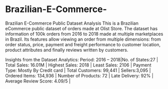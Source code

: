 # Brazilian-E-Commerce-
Brazilian E-Commerce Public Dataset Analysis
This is a Brazilian eCommerce public dataset of orders made at Olist Store. The dataset has information of 100k orders from 2016 to 2018 made at multiple marketplaces in Brazil. Its features allow viewing an order from multiple dimensions: from order status, price, payment and freight performance to customer location, product attributes and finally reviews written by customers.

Insights from the Dataset Analytics:
Period: 2016 – 2018|No. of States:27 | Total Sales: 16.01M | Highest Sales: 2018 | Least Sales: 2106 | Payment Type: Mostly By Credit card | Total Customers: 99,441 | Sellers:3,095 | Ordered Items: 134,936 | Number of Products: 72 | Late Delivery: 92% | Average Review Score: 4.09/5 |
